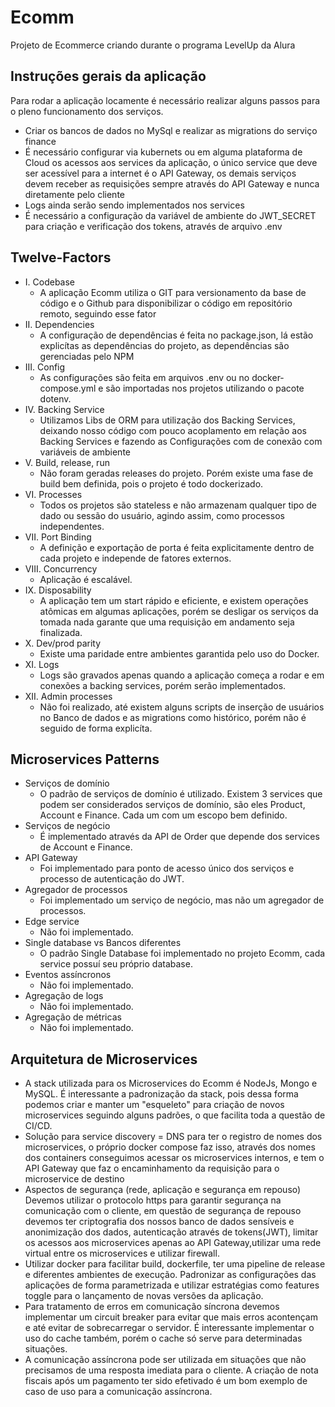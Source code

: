 # Ecomm

Projeto de Ecommerce criando durante o programa LevelUp da Alura

## Instruções gerais da aplicação

Para rodar a aplicação locamente é necessário realizar alguns passos para o pleno funcionamento dos serviços.

- Criar os bancos de dados no MySql e realizar as migrations do serviço finance
- É necessário configurar via kubernets ou em alguma plataforma de Cloud os acessos aos services da aplicação, o único service que deve ser acessível para a internet é o API Gateway, os demais serviços devem receber as requisições sempre através do API Gateway e nunca diretamente pelo cliente
- Logs ainda serão sendo implementados nos services
- É necessário a configuração da variável de ambiente do JWT_SECRET para criação e verificação dos tokens, através de arquivo .env

## Twelve-Factors

- I. Codebase
  - A aplicação Ecomm utiliza o GIT para versionamento da base de código e o Github para disponibilizar o código em repositório remoto, seguindo esse fator
- II. Dependencies
  - A configuração de dependências é feita no package.json, lá estão explicítas as dependências do projeto, as dependências são gerenciadas pelo NPM
- III. Config
  - As configurações são feita em arquivos .env ou no docker-compose.yml e são importadas nos projetos utilizando o pacote dotenv.
- IV. Backing Service
  - Utilizamos Libs de ORM para utilização dos Backing Services, deixando nosso código com pouco acoplamento em relação aos Backing Services e fazendo as Configurações com de conexão com variáveis de ambiente
- V. Build, release, run
  - Não foram geradas releases do projeto. Porém existe uma fase de build bem definida, pois o projeto é todo dockerizado.
- VI. Processes
  - Todos os projetos são stateless e não armazenam qualquer tipo de dado ou sessão do usuário, agindo assim, como processos independentes.
- VII. Port Binding
  - A definição e exportação de porta é feita explicitamente dentro de cada projeto e independe de fatores externos.
- VIII. Concurrency
  - Aplicação é escalável.
- IX. Disposability
  - A aplicação tem um start rápido e eficiente, e existem operações atômicas em algumas aplicações, porém se desligar os serviços da tomada nada garante que uma requisição em andamento seja finalizada.
- X. Dev/prod parity
  - Existe uma paridade entre ambientes garantida pelo uso do Docker.
- XI. Logs
  - Logs são gravados apenas quando a aplicação começa a rodar e em conexões a backing services, porém serão implementados.
- XII. Admin processes
  - Não foi realizado, até existem alguns scripts de inserção de usuários no Banco de dados e as migrations como histórico, porém não é seguido de forma explicíta.

## Microservices Patterns

- Serviços de domínio
  - O padrão de serviços de domínio é utilizado. Existem 3 services que podem ser considerados serviços de domínio, são eles Product, Account e Finance. Cada um com um escopo bem definido.
- Serviços de negócio
  - É implementado através da API de Order que depende dos services de Account e Finance.
- API Gateway
  - Foi implementado para ponto de acesso único dos serviços e processo de autenticação do JWT.
- Agregador de processos
  - Foi implementado um serviço de negócio, mas não um agregador de processos.
- Edge service
  - Não foi implementado.
- Single database vs Bancos diferentes
  - O padrão Single Database foi implementado no projeto Ecomm, cada service possuí seu próprio database.
- Eventos assíncronos‌
  - Não foi implementado.
- Agregação de logs
  - Não foi implementado.
- Agregação de métricas
  - Não foi implementado.

## Arquitetura de Microservices

- A stack utilizada para os Microservices do Ecomm é NodeJs, Mongo e MySQL. É interessante a padronização da stack, pois dessa forma podemos criar e manter um "esqueleto" para criação de novos microservices seguindo alguns padrões, o que facilita toda a questão de CI/CD.
- Solução para service discovery = DNS para ter o registro de nomes dos microservices, o próprio docker compose faz isso, através dos nomes dos containers conseguimos acessar os microservices internos, e tem o API Gateway que faz o encaminhamento da requisição para o microservice de destino
- Aspectos de segurança (rede, aplicação e segurança em repouso) Devemos utilizar o protocolo https para garantir segurança na comunicação com o cliente, em questão de segurança de repouso devemos ter criptografia dos nossos banco de dados sensíveis e anonimização dos dados, autenticação através de tokens(JWT), limitar os acessos aos microservices apenas ao API Gateway,utilizar uma rede virtual entre os microservices e utilizar firewall.
- Utilizar docker para facilitar build, dockerfile, ter uma pipeline de release e diferentes ambientes de execução. Padronizar as configurações das aplicações de forma parametrizada e utilizar estratégias como features toggle para o lançamento de novas versões da aplicação.
- Para tratamento de erros em comunicação síncrona devemos implementar um circuit breaker para evitar que mais erros acontençam e até evitar de sobrecarregar o servidor. É interessante implementar o uso do cache também, porém o cache só serve para determinadas situações.
- A comunicação assíncrona pode ser utilizada em situações que não precisamos de uma resposta imediata para o cliente. A criação de nota fiscais após um pagamento ter sido efetivado é um bom exemplo de caso de uso para a comunicação assíncrona.
